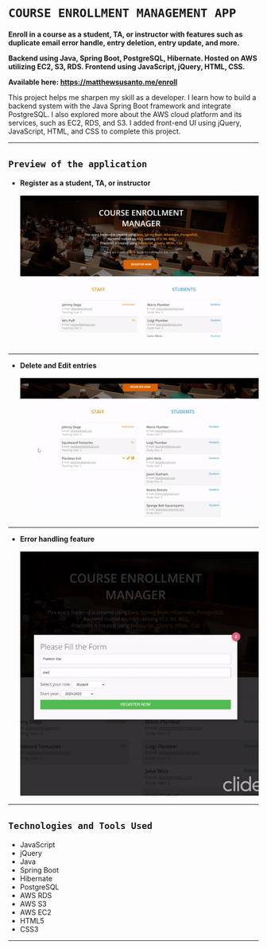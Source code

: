 # ``COURSE ENROLLMENT MANAGEMENT APP``
**Enroll in a course as a student, TA, or instructor with features such as duplicate email error handle, entry deletion, entry update, and more.**

**Backend using Java, Spring Boot, PostgreSQL, Hibernate. Hosted on AWS utilizing EC2, S3, RDS. Frontend using JavaScript, jQuery, HTML, CSS.**

**Available here: https://matthewsusanto.me/enroll**

This project helps me sharpen my skill as a developer. I learn how to build a backend system with the Java Spring Boot framework and integrate PostgreSQL. I also explored more about the AWS cloud platform and its services, such as EC2, RDS, and S3. I added front-end UI using jQuery, JavaScript, HTML, and CSS to complete this project.
___
## ``Preview of the application``
- **Register as a student, TA, or instructor**  <br />  <br />
![](https://raw.githubusercontent.com/MatthewSusanto/Course-Enrollment-Management/main/create.gif)  <br />  <br />
___
- **Delete and Edit entries**  <br />  <br />
![](https://raw.githubusercontent.com/MatthewSusanto/Course-Enrollment-Management/main/editdelete.gif)
___
- **Error handling feature**  <br />  <br />
![](https://raw.githubusercontent.com/MatthewSusanto/Course-Enrollment-Management/main/errorhandle.gif)
___
## ``Technologies and Tools Used``
- JavaScript
- jQuery
- Java
- Spring Boot
- Hibernate
- PostgreSQL
- AWS RDS
- AWS S3
- AWS EC2
- HTML5
- CSS3
___

